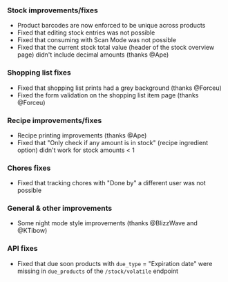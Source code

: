 ### Stock improvements/fixes
- Product barcodes are now enforced to be unique across products
- Fixed that editing stock entries was not possible
- Fixed that consuming with Scan Mode was not possible
- Fixed that the current stock total value (header of the stock overview page) didn't include decimal amounts (thanks @Ape)

### Shopping list fixes
- Fixed that shopping list prints had a grey background (thanks @Forceu)
- Fixed the form validation on the shopping list item page (thanks @Forceu)

### Recipe improvements/fixes
- Recipe printing improvements (thanks @Ape)
- Fixed that "Only check if any amount is in stock" (recipe ingredient option) didn't work for stock amounts < 1

### Chores fixes
- Fixed that tracking chores with "Done by" a different user was not possible

### General & other improvements
- Some night mode style improvements (thanks @BlizzWave and @KTibow)

### API fixes
- Fixed that due soon products with `due_type` = "Expiration date" were missing in `due_products` of the `/stock/volatile` endpoint
